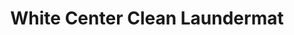 ---
title: "White Center Clean Laundermat"
url: /seattle/white-center-clean-laundermat/
shop: Wäscherei
---